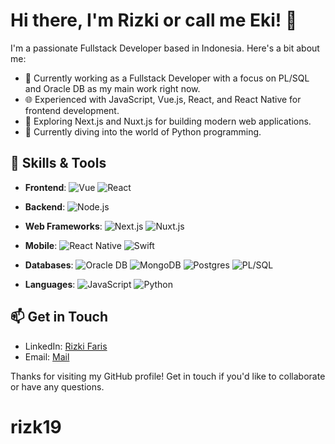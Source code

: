 # Hi there, I'm Rizki or call me Eki! 👋

I'm a passionate Fullstack Developer based in Indonesia. Here's a bit about me:

- 💼 Currently working as a Fullstack Developer with a focus on PL/SQL and Oracle DB as my main work right now.
- 🌐 Experienced with JavaScript, Vue.js, React, and React Native for frontend development.
- 🚀 Exploring Next.js and Nuxt.js for building modern web applications.
- 🐍 Currently diving into the world of Python programming.

## 🧰 Skills & Tools

- **Frontend**:
![Vue](https://img.shields.io/badge/vue.js-darkgreen?style=for-the-badge&logo=vue.js&logoColor=lightgreen)
![React](https://img.shields.io/badge/react-%2320232a.svg?style=for-the-badge&logo=react&logoColor=%2361DAFB)
- **Backend**: ![Node.js](https://img.shields.io/badge/node.js-0f0f0f?style=for-the-badge&logo=node.js&logoColor=%23339933)
- **Web Frameworks**: ![Next.js](https://img.shields.io/badge/next.js-lightgray?style=for-the-badge&logo=next.js&logoColor=%23000000)
![Nuxt.js](https://img.shields.io/badge/next.js-f5f5f5?style=for-the-badge&logo=nuxt.js&logoColor=%2300DC82)

- **Mobile**: 
![React Native](https://img.shields.io/badge/react_native-darkblue?style=for-the-badge&logo=react&logoColor=%2361DAFB)
![Swift](https://img.shields.io/badge/swift-f5f5f5?style=for-the-badge&logo=swift&logoColor=%23F05138)
- **Databases**: ![Oracle DB](https://img.shields.io/badge/oracle-f5f5f5?style=for-the-badge&logo=oracle&logoColor=%23F80000)
![MongoDB](https://img.shields.io/badge/mongodb-e5e5e5?style=for-the-badge&logo=mongodb&logoColor=%2347A248)
![Postgres](https://img.shields.io/badge/postgres-%23316192.svg?style=for-the-badge&logo=postgresql&logoColor=white)
![PL/SQL](https://img.shields.io/badge/PL%2FSQL-e5e5e5?style=for-the-badge)
- **Languages**: ![JavaScript](https://img.shields.io/badge/javascript-%23323330.svg?style=for-the-badge&logo=javascript&logoColor=%23F7DF1E)
![Python](https://img.shields.io/badge/PL%2FSQL-F5F5F5?style=for-the-badge&logo=PYTHON&logoColor=%233776AB)


## 📫 Get in Touch

- LinkedIn: [Rizki Faris](https://www.linkedin.com/in/rizki-faris-1a23b0115/)
- Email: [Mail](mailto:rizki.faris@gmail.com)


Thanks for visiting my GitHub profile! Get in touch if you'd like to collaborate or have any questions.

# rizk19
